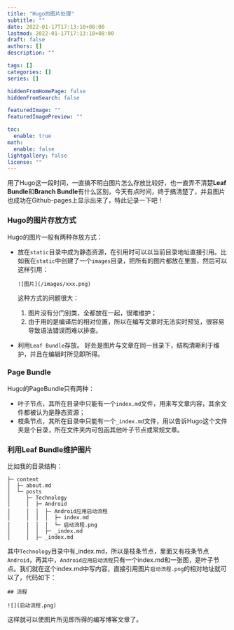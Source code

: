 ```yaml
---
title: "Hugo的图片处理"
subtitle: ""
date: 2022-01-17T17:13:10+08:00
lastmod: 2022-01-17T17:13:10+08:00
draft: false
authors: []
description: ""

tags: []
categories: []
series: []

hiddenFromHomePage: false
hiddenFromSearch: false

featuredImage: ""
featuredImagePreview: ""

toc:
  enable: true
math:
  enable: false
lightgallery: false
license: ""
---
```


用了Hugo这一段时间，一直搞不明白图片怎么存放比较好，也一直弄不清楚**Leaf Bundle**和**Branch Bundle**有什么区别，今天有点时间，终于搞清楚了，并且图片也成功在Github-pages上显示出来了，特此记录一下吧！
<!--more-->

### Hugo的图片存放方式

Hugo的图片一般有两种存放方式：

- 放在`static`目录中成为静态资源，在引用时可以以当前目录地址直接引用。比如我在`static`中创建了一个`images`目录，把所有的图片都放在里面，然后可以这样引用：
    ```
    ![图片](/images/xxx.png)
    ```
    这种方式的问题很大：

    1. 图片没有分门别类，全都放在一起，很难维护；
    2. 由于用的是编译后的相对位置，所以在编写文章时无法实时预览，很容易导致语法错误而难以排查。
- 利用`Leaf Bundle`存放。
    好处是图片与文章在同一目录下，结构清晰利于维护，并且在编辑时所见即所得。

### Page Bundle

Hugo的PageBundle只有两种：

- 叶子节点，其所在目录中只能有一个`index.md`文件，用来写文章内容，其余文件都被认为是静态资源；
- 枝条节点，其所在目录中只能有一个`_index.md`文件，用以告诉Hugo这个文件夹是个目录，所在文件夹内可包函其他叶子节点或常规文章。

### 利用Leaf Bundle维护图片

比如我的目录结构：

```
├─ content
│  ├─ about.md
│  └─ posts
│     ├─ Technology
│     │  ├─ Android
│     │  │  ├─ Android应用启动流程
│     │  │  │  ├─ index.md
│     │  │  │  └─ 启动流程.png
│     │  │  ├─ _index.md
│     │  ├─ _index.md
```

其中`Technology`目录中有_index.md，所以是枝条节点，里面又有枝条节点`Android`，再其中，`Android应用启动流程`只有一个index.md和一张图，是叶子节点。我们就在这个index.md中写内容，直接引用图片`启动流程.png`的相对地址就可以了，代码如下：

```
## 流程

![](启动流程.png)
```

这样就可以使图片所见即所得的编写博客文章了。